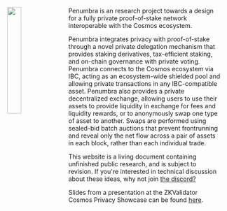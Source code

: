 
<img style="width: 25%; max-width: 11em; float: left; margin: 1em;" src="https://penumbra.zone/penumbra-glow-alpha-mask.png">

Penumbra is an research project towards a design for a fully private
proof-of-stake network interoperable with the Cosmos ecosystem.

Penumbra integrates privacy with proof-of-stake through a novel private
delegation mechanism that provides staking derivatives, tax-efficient
staking, and on-chain governance with private voting. Penumbra connects to
the Cosmos ecosystem via IBC, acting as an ecosystem-wide shielded pool and
allowing private transactions in any IBC-compatible asset. Penumbra also
provides a private decentralized exchange, allowing users to use their assets
to provide liquidity in exchange for fees and liquidity rewards, or to
anonymously swap one type of asset to another. Swaps are performed using
sealed-bid batch auctions that prevent frontrunning and reveal only the net
flow across a pair of assets in each block, rather than each individual trade.

This website is a living document containing unfinished public research, and
is subject to revision. If you're interested in technical discussion about
these ideas, why not join [the discord?](https://discord.gg/hKvkrqa3zC)

Slides from a presentation at the ZKValidator Cosmos Privacy Showcase can be
found [here](./penumbra-zkv-showcase.pdf).

